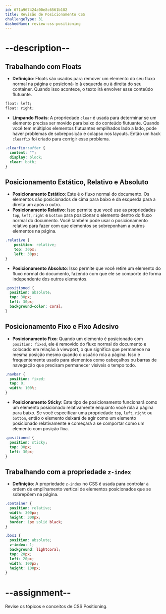 ```yaml
---
id: 671a967424a00e8c6561b182
title: Revisão de Posicionamento CSS
challengeType: 31
dashedName: review-css-positioning
---
```


# --description--

## Trabalhando com Floats

- **Definição**: Floats são usados para remover um elemento do seu fluxo normal na página e posicioná-lo à esquerda ou à direita do seu container. Quando isso acontece, o texto irá envolver esse conteúdo flutuante.

```css
float: left;
float: right;
```

- **Limpando Floats**: A propriedade `clear` é usada para determinar se um elemento precisa ser movido para baixo do conteúdo flutuante. Quando você tem múltiplos elementos flutuantes empilhados lado a lado, pode haver problemas de sobreposição e colapso nos layouts. Então um hack `clearfix` foi criado para corrigir esse problema.

```css
.clearfix::after {
  content: "";
  display: block;
  clear: both;
}
```

## Posicionamento Estático, Relativo e Absoluto

- **Posicionamento Estático**: Este é o fluxo normal do documento. Os elementos são posicionados de cima para baixo e da esquerda para a direita um após o outro.
- **Posicionamento Relativo**: Isso permite que você use as propriedades `top`, `left`, `right` e `bottom` para posicionar o elemento dentro do fluxo normal do documento. Você também pode usar o posicionamento relativo para fazer com que elementos se sobreponham a outros elementos na página.

```css
.relative {
    position: relative;
    top: 30px;
    left: 30px;
}
```

- **Posicionamento Absoluto**: Isso permite que você retire um elemento do fluxo normal do documento, fazendo com que ele se comporte de forma independente dos outros elementos. 

```css
.positioned {
  position: absolute;
  top: 30px;
  left: 30px;
  background-color: coral;
}
```

## Posicionamento Fixo e Fixo Adesivo

- **Posicionamento Fixo**: Quando um elemento é posicionado com `position: fixed`, ele é removido do fluxo normal do documento e colocado em relação à viewport, o que significa que permanece na mesma posição mesmo quando o usuário rola a página. Isso é frequentemente usado para elementos como cabeçalhos ou barras de navegação que precisam permanecer visíveis o tempo todo.

```css
.navbar {
  position: fixed; 
  top: 0; 
  width: 100%; 
}
```

- **Posicionamento Sticky**: Este tipo de posicionamento funcionará como um elemento posicionado relativamente enquanto você rola a página para baixo. Se você especificar uma propriedade `top`, `left`, `right` ou `bottom`, então o elemento deixará de agir como um elemento posicionado relativamente e começará a se comportar como um elemento com posição fixa.

```css
.positioned {
  position: sticky;
  top: 30px;
  left: 30px;
}
```

## Trabalhando com a propriedade `z-index`

- **Definição**: A propriedade `z-index` no CSS é usada para controlar a ordem de empilhamento vertical de elementos posicionados que se sobrepõem na página. 

```css
.container {
  position: relative;
  width: 300px;
  height: 300px;
  border: 1px solid black;
}

.box1 {
  position: absolute;
  z-index: 1;
  background: lightcoral;
  top: 20px;
  left: 20px;
  width: 100px;
  height: 100px;
}
```

# --assignment--

Revise os tópicos e conceitos de CSS Positioning.
